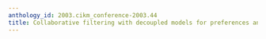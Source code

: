 ```yaml
---
anthology_id: 2003.cikm_conference-2003.44
title: Collaborative filtering with decoupled models for preferences and ratings
---
```

